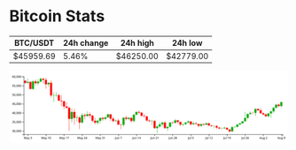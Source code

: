 # Bitcoin Stats

BTC/USDT|24h change|24h high|24h low|
|---|---|---|---|
|$45959.69|5.46%|$46250.00|$42779.00|

<img src="./chart.svg">
